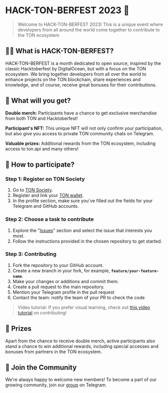 # HACK-TON-BERFEST 2023 🚀



>Welcome to HACK-TON-BERFEST 2023! This is a unique event where developers from all around the world come together to contribute to the TON ecosystem

## 👨‍💻 What is HACK-TON-BERFEST?
HACK-TON-BERFEST is a month dedicated to open source, inspired by the classic Hacktoberfest by DigitalOcean, but with a focus on the TON ecosystem. We bring together developers from all over the world to enhance projects on the TON blockchain, share experiences and knowledge, and of course, receive great bonuses for their contributions.

## 🎁 What will you get?

**Double merch:** Participants have a chance to get exclusive merchandise from both TON and Hacktoberfest!

**Participant's NFT:** This unique NFT will not only confirm your participation, but also give you access to private TON community chats on Telegram.

**Valuable prizes:** Additional rewards from the TON ecosystem, including access to ton.api and many others!

## 🚀 How to participate?

### Step 1: Register on TON Society
1. Go to [TON Society]().
2. Register and link your [TON wallet]("https://ton.org/wallets?locale=en&pagination[limit]=-1").
3. In the profile section, make sure you've filled out the fields for your Telegram and GitHub accounts.

### Step 2: Choose a task to contribute
1. Explore the "[Issues](https://github.com/SHEDEVERstudio/SHEDEX/issues)" section and select the issue that interests you most.
2. Follow the instructions provided in the chosen repository to get started.

### Step 3: Contributing
1. Fork the repository to your GitHub account.
2. Create a new branch in your fork, for example, **`feature/your-feature-name`**.
3. Make your changes or additions and commit them.
4. Create a pull request to the main repository.
5. Mention your Telegram profile in the pull request
6. Contact the team: notify the team of your PR to check the code

>Video tutorial: If you prefer visual learning, check out [this video tutorial]() on contributing!

## 🎉 Prizes
Apart from the chance to receive double merch, active participants also stand a chance to win additional rewards, including special accesses and bonuses from partners in the TON ecosystem.

## 🚀 Join the Community

We're always happy to welcome new members! To become a part of our growing community, join our [group](https://t.me/hack_ton_berfest_2023) on Telegram.
